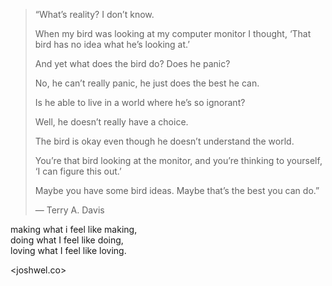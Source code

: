 > “What’s reality? I don’t know.
>
> When my bird was looking at my computer monitor I thought, ‘That bird has no idea what he’s looking at.’
>
> And yet what does the bird do? Does he panic?
>
> No, he can’t really panic, he just does the best he can.
>
> Is he able to live in a world where he’s so ignorant?
>
> Well, he doesn’t really have a choice.
>
> The bird is okay even though he doesn’t understand the world.
>
> You’re that bird looking at the monitor, and you’re thinking to yourself, ‘I can figure this out.’
>
> Maybe you have some bird ideas. Maybe that’s the best you can do.”
>
> ― Terry A. Davis

making what i feel like making,  
doing what I feel like doing,  
loving what I feel like loving.

<joshwel.co>

